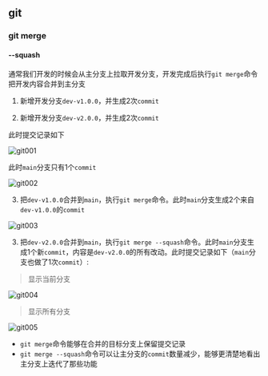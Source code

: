 ## git
### git merge
#### --squash
通常我们开发的时候会从主分支上拉取开发分支，开发完成后执行`git merge`命令把开发内容合并到主分支

1. 新增开发分支`dev-v1.0.0`，并生成2次`commit`

2. 新增开发分支`dev-v2.0.0`，并生成2次`commit`

此时提交记录如下

<img :src="$withBase('/images/git001.png')" alt="git001">

此时`main`分支只有1个`commit`

<img :src="$withBase('/images/git002.png')" alt="git002">

3. 把`dev-v1.0.0`合并到`main`，执行`git merge`命令。此时`main`分支生成2个来自`dev-v1.0.0`的`commit`

<img :src="$withBase('/images/git003.png')" alt="git003">

3. 把`dev-v2.0.0`合并到`main`，执行`git merge --squash`命令。此时`main`分支生成1个新`commit`，内容是`dev-v2.0.0`的所有改动。此时提交记录如下（`main`分支也做了1次`commit`）:

>显示当前分支

<img :src="$withBase('/images/git004.png')" alt="git004">

>显示所有分支

<img :src="$withBase('/images/git005.png')" alt="git005">

- `git merge`命令能够在合并的目标分支上保留提交记录
- `git merge --squash`命令可以让主分支的`commit`数量减少，能够更清楚地看出主分支上迭代了那些功能